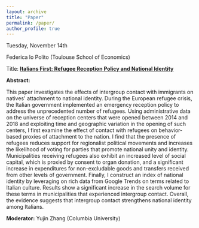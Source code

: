 ```yaml
---
layout: archive
title: "Paper"
permalink: /paper/
author_profile: true
---
```



Tuesday, November 14th

Federica lo Polito (Toulouse School of Economics)

Title: <a href="https://gsipe-workshop.github.io/files/JMP - Federica lo Polito.pdf">**Italians First: Refugee Reception Policy and National Identity**</a>


**Abstract:**

This paper investigates the effects of intergroup contact with immigrants on natives' attachment to national identity. During the European refugee crisis, the Italian government implemented an emergency reception policy to address the unprecedented number of refugees. Using administrative data on the universe of reception centers that were opened between 2014 and 2018 and exploiting time and geographic variation in the opening of such centers, I first examine the effect of contact with refugees on behavior-based proxies of attachment to the nation. I find that the presence of refugees reduces support for regionalist political movements and increases the likelihood of voting for parties that promote national unity and identity. Municipalities receiving refugees also exhibit an increased level of social capital, which is proxied by consent to organ donation, and a significant increase in expenditures for non-excludable goods and transfers received from other levels of government. Finally, I construct an index of national identity by leveraging on rich data from Google Trends on terms related to Italian culture. Results show a significant increase in the search volume for these terms in municipalities that experienced intergroup contact. Overall, the evidence suggests that intergroup contact strengthens national identity among Italians.



**Moderator:** Yujin Zhang (Columbia University)
